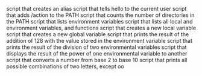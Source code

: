 script that creates an alias
script that tells hello to the current user
script that adds /action to the PATH
script that counts the number of directories in the PATH
script that lists environment variables
script that lists all local and environment variables, and functions
script that creates a new local variable
script that creates a new global variable
script that prints the result of the addition of 128 with the value stored in the environment variable
script that prints the result of the division of two environmental variables
script that displays the result of the power of one environmental variable to another
script that converts a number from base 2 to base 10
script that prints all possible combinations of two letters, except oo
